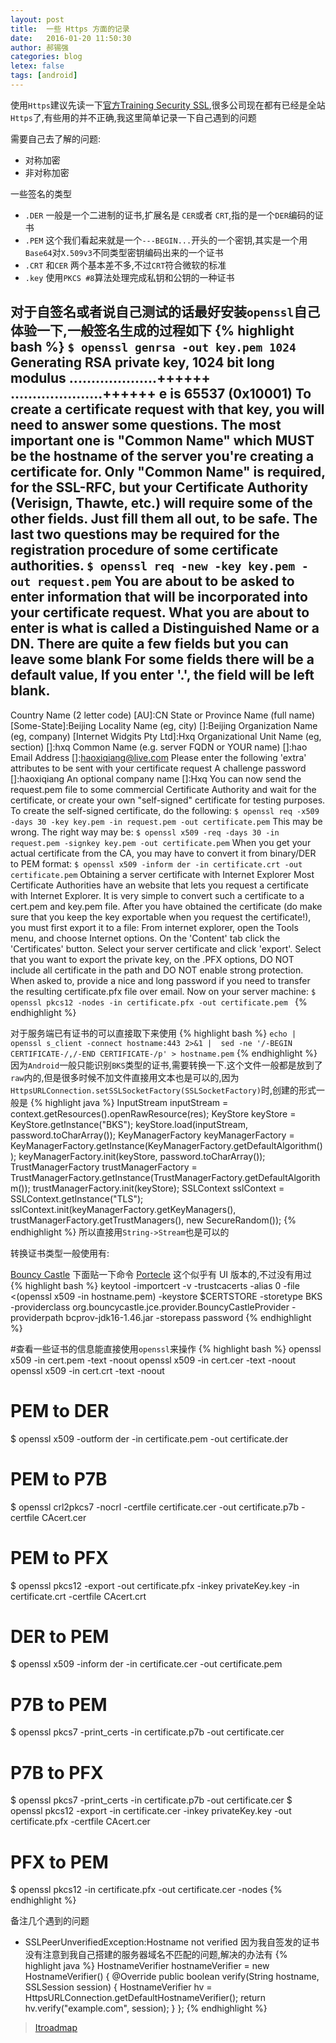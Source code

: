 ```yaml
---
layout: post
title:  一些 Https 方面的记录
date:   2016-01-20 11:50:30
author: 郝锡强
categories: blog
letex: false
tags: [android]
---
```

使用`Https`建议先读一下[官方Training Security SSL](https://developer.android.com/intl/zh-cn/training/articles/security-ssl.html),很多公司现在都有已经是全站`Https`了,有些用的并不正确,我这里简单记录一下自己遇到的问题

<!-- more -->
需要自己去了解的问题:

* 对称加密
* 非对称加密

一些签名的类型

* `.DER` 一般是一个二进制的证书,扩展名是 `CER`或者 `CRT`,指的是一个`DER`编码的证书
* `.PEM` 这个我们看起来就是一个`---BEGIN...`开头的一个密钥,其实是一个用 `Base64`对`X.509v3`不同类型密钥编码出来的一个证书
* `.CRT` 和`CER` 两个基本差不多,不过`CRT`符合微软的标准
* `.key` 使用`PKCS #8`算法处理完成私钥和公钥的一种证书

对于自签名或者说自己测试的话最好安装`openssl`自己体验一下,一般签名生成的过程如下
{% highlight bash %}
`$ openssl genrsa -out key.pem 1024`
Generating RSA private key, 1024 bit long modulus
....................++++++
.....................++++++
e is 65537 (0x10001)
To create a certificate request with that key, you will need to answer some questions. The most important one is "Common Name" which MUST be the hostname of the server you're creating a certificate for. Only "Common Name" is required, for the SSL-RFC, but your Certificate Authority (Verisign, Thawte, etc.) will require some of the other fields. Just fill them all out, to be safe. The last two questions may be required for the registration procedure of some certificate authorities.
`$ openssl req -new -key key.pem -out request.pem`
You are about to be asked to enter information that will be incorporated
into your certificate request.
What you are about to enter is what is called a Distinguished Name or a DN.
There are quite a few fields but you can leave some blank
For some fields there will be a default value,
If you enter '.', the field will be left blank.
-----
Country Name (2 letter code) [AU]:CN
State or Province Name (full name) [Some-State]:Beijing
Locality Name (eg, city) []:Beijing
Organization Name (eg, company) [Internet Widgits Pty Ltd]:Hxq
Organizational Unit Name (eg, section) []:hxq
Common Name (e.g. server FQDN or YOUR name) []:hao
Email Address []:haoxiqiang@live.com
Please enter the following 'extra' attributes
to be sent with your certificate request
A challenge password []:haoxiqiang
An optional company name []:Hxq
You can now send the request.pem file to some commercial Certificate Authority and wait for the certificate, or create your own "self-signed" certificate for testing purposes.
To create the self-signed certificate, do the following:
`$ openssl req -x509 -days 30 -key key.pem -in request.pem -out certificate.pem`
This may be wrong. The right way may be:
`$ openssl x509 -req -days 30 -in request.pem -signkey key.pem -out certificate.pem`
When you get your actual certificate from the CA, you may have to convert it from binary/DER to PEM format:
`$ openssl x509 -inform der -in certificate.crt -out certificate.pem`
Obtaining a server certificate with Internet Explorer
Most Certificate Authorities have an website that lets you request a certificate with Internet Explorer. It is very simple to convert such a certificate to a cert.pem and key.pem file. After you have obtained the certificate (do make sure that you keep the key exportable when you request the certificate!), you must first export it to a file:
From internet explorer, open the Tools menu, and choose Internet options. On the 'Content' tab click the 'Certificates' button. Select your server certificate and click 'export'.
Select that you want to export the private key, on the .PFX options, DO NOT include all certificate in the path and DO NOT enable strong protection. When asked to, provide a nice and long password if you need to transfer the resulting certificate.pfx file over email.
Now on your server machine:
`$ openssl pkcs12 -nodes -in certificate.pfx -out certificate.pem `
{% endhighlight %}

 对于服务端已有证书的可以直接取下来使用
 {% highlight bash %}
`echo | openssl s_client -connect hostname:443 2>&1 |  sed -ne '/-BEGIN CERTIFICATE-/,/-END CERTIFICATE-/p' > hostname.pem`
{% endhighlight %}
因为`Android`一般只能识别`BKS`类型的证书,需要转换一下.这个文件一般都是放到了 `raw`内的,但是很多时候不加文件直接用文本也是可以的,因为`HttpsURLConnection.setSSLSocketFactory(SSLSocketFactory)`时,创建的形式一般是
{% highlight java %}
InputStream inputStream = context.getResources().openRawResource(res);
KeyStore keyStore = KeyStore.getInstance("BKS");
keyStore.load(inputStream, password.toCharArray());
KeyManagerFactory keyManagerFactory = KeyManagerFactory.getInstance(KeyManagerFactory.getDefaultAlgorithm());
keyManagerFactory.init(keyStore, password.toCharArray());
TrustManagerFactory trustManagerFactory = TrustManagerFactory.getInstance(TrustManagerFactory.getDefaultAlgorithm());
trustManagerFactory.init(keyStore);
SSLContext sslContext = SSLContext.getInstance("TLS");
sslContext.init(keyManagerFactory.getKeyManagers(), trustManagerFactory.getTrustManagers(), new SecureRandom());
{% endhighlight %}
所以直接用`String->Stream`也是可以的

转换证书类型一般使用有:

[Bouncy Castle](http://www.bouncycastle.org/java.html) 下面贴一下命令
[Portecle](http://sourceforge.net/projects/portecle/) 这个似乎有 UI 版本的,不过没有用过
{% highlight bash %}
keytool -importcert -v
 -trustcacerts
 -alias 0
 -file <(openssl x509 -in hostname.pem)
 -keystore $CERTSTORE -storetype BKS
 -providerclass org.bouncycastle.jce.provider.BouncyCastleProvider
 -providerpath bcprov-jdk16-1.46.jar
 -storepass password
{% endhighlight %}

#查看一些证书的信息能直接使用`openssl`来操作
{% highlight bash %}
openssl x509 -in cert.pem -text -noout
openssl x509 -in cert.cer -text -noout
openssl x509 -in cert.crt -text -noout

# PEM to DER
$ openssl x509 -outform der -in certificate.pem -out certificate.der
# PEM to P7B
$ openssl crl2pkcs7 -nocrl -certfile certificate.cer -out certificate.p7b -certfile CAcert.cer
# PEM to PFX
$ openssl pkcs12 -export -out certificate.pfx -inkey privateKey.key -in certificate.crt -certfile CAcert.crt
# DER to PEM
$ openssl x509 -inform der -in certificate.cer -out certificate.pem
# P7B to PEM
$ openssl pkcs7 -print_certs -in certificate.p7b -out certificate.cer
# P7B to PFX
$ openssl pkcs7 -print_certs -in certificate.p7b -out certificate.cer
$ openssl pkcs12 -export -in certificate.cer -inkey privateKey.key -out certificate.pfx -certfile CAcert.cer
# PFX to PEM
$ openssl pkcs12 -in certificate.pfx -out certificate.cer -nodes
{% endhighlight %}

备注几个遇到的问题

* SSLPeerUnverifiedException:Hostname not verified 因为我自签发的证书没有注意到我自己搭建的服务器域名不匹配的问题,解决的办法有
{% highlight java %}
HostnameVerifier hostnameVerifier = new HostnameVerifier() {
    @Override
    public boolean verify(String hostname, SSLSession session) {
        HostnameVerifier hv =
            HttpsURLConnection.getDefaultHostnameVerifier();
        return hv.verify("example.com", session);
    }
};
{% endhighlight %}
>[Itroadmap](http://itroadmap.sinaapp.com/2015/12/07/fail-javax-net-ssl-sslpeerunverifiedexceptionhostname-not-verified/)
